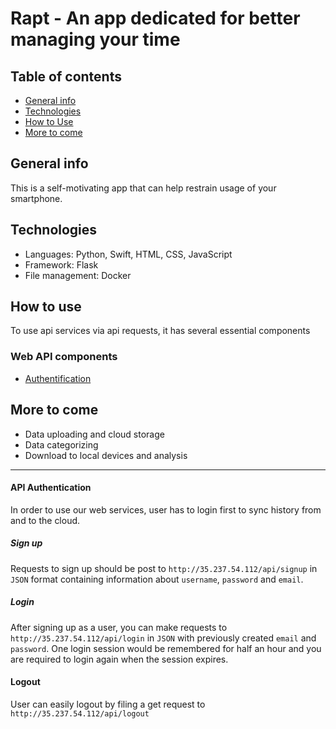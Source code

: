 # Rapt - An app dedicated for better managing your time


## Table of contents
* [General info](#general-info)
* [Technologies](#technologies)
* [How to Use](#how-to-use)
* [More to come](#more-to-come)


## General info
This is a self-motivating app that can help restrain usage of your smartphone.


## Technologies
* Languages: Python, Swift, HTML, CSS, JavaScript
* Framework: Flask
* File management: Docker


## How to use
To use api services via api requests, it has several essential components
### Web API components
* [Authentification](#api-authentication)


## More to come
* Data uploading and cloud storage
* Data categorizing
* Download to local devices and analysis

---
#### API Authentication
In order to use our web services, user has to login first to sync history from
and to the cloud.

##### Sign up
Requests to sign up should be post to `http://35.237.54.112/api/signup` in
`JSON` format containing information about `username`, `password` and `email`.
##### Login
After signing up as a user, you can make requests to `http://35.237.54.112/api/login` in `JSON`
with previously created `email` and `password`. One login session would be
remembered for half an hour and you are required to login again when the session
expires.
#### Logout
User can easily logout by filing a get request to `http://35.237.54.112/api/logout`
